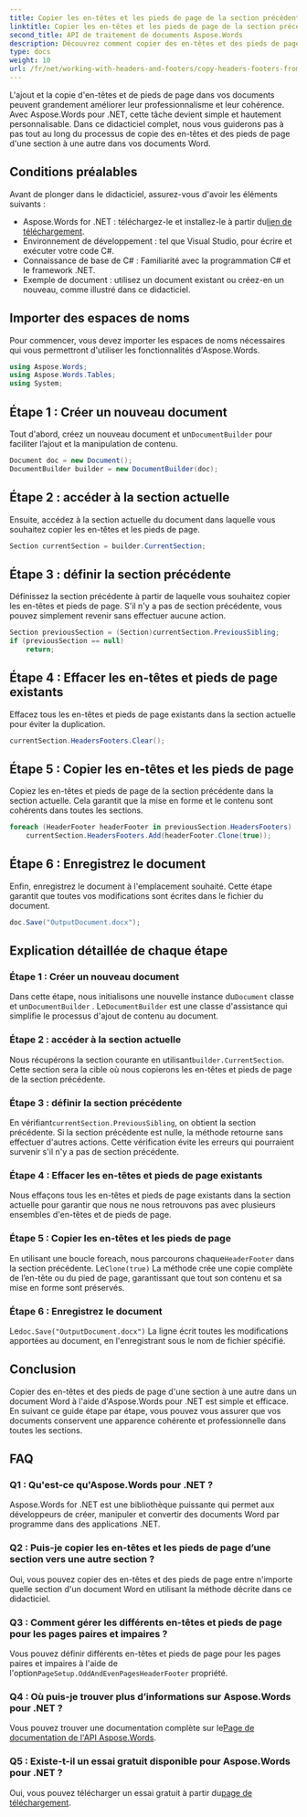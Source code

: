 ```yaml
---
title: Copier les en-têtes et les pieds de page de la section précédente
linktitle: Copier les en-têtes et les pieds de page de la section précédente
second_title: API de traitement de documents Aspose.Words
description: Découvrez comment copier des en-têtes et des pieds de page entre des sections de documents Word à l'aide d'Aspose.Words pour .NET. Ce guide détaillé garantit cohérence et professionnalisme.
type: docs
weight: 10
url: /fr/net/working-with-headers-and-footers/copy-headers-footers-from-previous-section/
---
```


L'ajout et la copie d'en-têtes et de pieds de page dans vos documents peuvent grandement améliorer leur professionnalisme et leur cohérence. Avec Aspose.Words pour .NET, cette tâche devient simple et hautement personnalisable. Dans ce didacticiel complet, nous vous guiderons pas à pas tout au long du processus de copie des en-têtes et des pieds de page d'une section à une autre dans vos documents Word.

## Conditions préalables

Avant de plonger dans le didacticiel, assurez-vous d'avoir les éléments suivants :

-  Aspose.Words for .NET : téléchargez-le et installez-le à partir du[lien de téléchargement](https://releases.aspose.com/words/net/).
- Environnement de développement : tel que Visual Studio, pour écrire et exécuter votre code C#.
- Connaissance de base de C# : Familiarité avec la programmation C# et le framework .NET.
- Exemple de document : utilisez un document existant ou créez-en un nouveau, comme illustré dans ce didacticiel.

## Importer des espaces de noms

Pour commencer, vous devez importer les espaces de noms nécessaires qui vous permettront d'utiliser les fonctionnalités d'Aspose.Words.

```csharp
using Aspose.Words;
using Aspose.Words.Tables;
using System;
```

## Étape 1 : Créer un nouveau document

 Tout d'abord, créez un nouveau document et un`DocumentBuilder` pour faciliter l’ajout et la manipulation de contenu.

```csharp
Document doc = new Document();
DocumentBuilder builder = new DocumentBuilder(doc);
```

## Étape 2 : accéder à la section actuelle

Ensuite, accédez à la section actuelle du document dans laquelle vous souhaitez copier les en-têtes et les pieds de page.

```csharp
Section currentSection = builder.CurrentSection;
```

## Étape 3 : définir la section précédente

Définissez la section précédente à partir de laquelle vous souhaitez copier les en-têtes et pieds de page. S'il n'y a pas de section précédente, vous pouvez simplement revenir sans effectuer aucune action.

```csharp
Section previousSection = (Section)currentSection.PreviousSibling;
if (previousSection == null)
    return;
```

## Étape 4 : Effacer les en-têtes et pieds de page existants

Effacez tous les en-têtes et pieds de page existants dans la section actuelle pour éviter la duplication.

```csharp
currentSection.HeadersFooters.Clear();
```

## Étape 5 : Copier les en-têtes et les pieds de page

Copiez les en-têtes et pieds de page de la section précédente dans la section actuelle. Cela garantit que la mise en forme et le contenu sont cohérents dans toutes les sections.

```csharp
foreach (HeaderFooter headerFooter in previousSection.HeadersFooters)
    currentSection.HeadersFooters.Add(headerFooter.Clone(true));
```

## Étape 6 : Enregistrez le document

Enfin, enregistrez le document à l'emplacement souhaité. Cette étape garantit que toutes vos modifications sont écrites dans le fichier du document.

```csharp
doc.Save("OutputDocument.docx");
```

## Explication détaillée de chaque étape

### Étape 1 : Créer un nouveau document

 Dans cette étape, nous initialisons une nouvelle instance du`Document` classe et un`DocumentBuilder` . Le`DocumentBuilder` est une classe d'assistance qui simplifie le processus d'ajout de contenu au document.

### Étape 2 : accéder à la section actuelle

Nous récupérons la section courante en utilisant`builder.CurrentSection`. Cette section sera la cible où nous copierons les en-têtes et pieds de page de la section précédente.

### Étape 3 : définir la section précédente

 En vérifiant`currentSection.PreviousSibling`, on obtient la section précédente. Si la section précédente est nulle, la méthode retourne sans effectuer d'autres actions. Cette vérification évite les erreurs qui pourraient survenir s'il n'y a pas de section précédente.

### Étape 4 : Effacer les en-têtes et pieds de page existants

Nous effaçons tous les en-têtes et pieds de page existants dans la section actuelle pour garantir que nous ne nous retrouvons pas avec plusieurs ensembles d'en-têtes et de pieds de page.

### Étape 5 : Copier les en-têtes et les pieds de page

 En utilisant une boucle foreach, nous parcourons chaque`HeaderFooter` dans la section précédente. Le`Clone(true)` La méthode crée une copie complète de l’en-tête ou du pied de page, garantissant que tout son contenu et sa mise en forme sont préservés.

### Étape 6 : Enregistrez le document

 Le`doc.Save("OutputDocument.docx")` La ligne écrit toutes les modifications apportées au document, en l'enregistrant sous le nom de fichier spécifié.

## Conclusion

Copier des en-têtes et des pieds de page d'une section à une autre dans un document Word à l'aide d'Aspose.Words pour .NET est simple et efficace. En suivant ce guide étape par étape, vous pouvez vous assurer que vos documents conservent une apparence cohérente et professionnelle dans toutes les sections.

## FAQ

### Q1 : Qu'est-ce qu'Aspose.Words pour .NET ?

Aspose.Words for .NET est une bibliothèque puissante qui permet aux développeurs de créer, manipuler et convertir des documents Word par programme dans des applications .NET.

### Q2 : Puis-je copier les en-têtes et les pieds de page d’une section vers une autre section ?

Oui, vous pouvez copier des en-têtes et des pieds de page entre n'importe quelle section d'un document Word en utilisant la méthode décrite dans ce didacticiel.

### Q3 : Comment gérer les différents en-têtes et pieds de page pour les pages paires et impaires ?

 Vous pouvez définir différents en-têtes et pieds de page pour les pages paires et impaires à l'aide de l'option`PageSetup.OddAndEvenPagesHeaderFooter` propriété.

### Q4 : Où puis-je trouver plus d’informations sur Aspose.Words pour .NET ?

 Vous pouvez trouver une documentation complète sur le[Page de documentation de l'API Aspose.Words](https://reference.aspose.com/words/net/).

### Q5 : Existe-t-il un essai gratuit disponible pour Aspose.Words pour .NET ?

 Oui, vous pouvez télécharger un essai gratuit à partir du[page de téléchargement](https://releases.aspose.com/).
